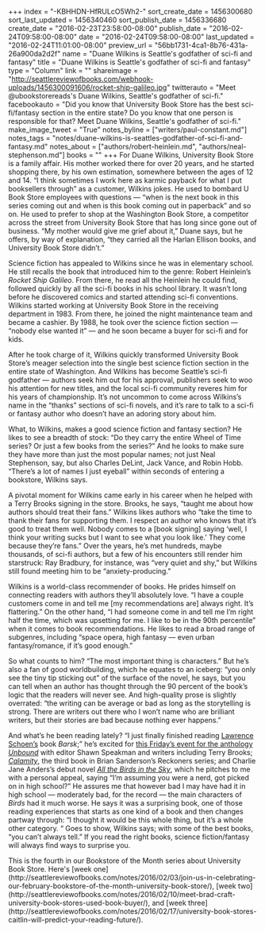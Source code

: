 +++
index = "-KBHHDN-HfRULcO5Wh2-"
sort_create_date = 1456300680
sort_last_updated = 1456340460
sort_publish_date = 1456336680
create_date = "2016-02-23T23:58:00-08:00"
publish_date = "2016-02-24T09:58:00-08:00"
date = "2016-02-24T09:58:00-08:00"
last_updated = "2016-02-24T11:01:00-08:00"
preview_url = "56bb1731-4ca1-8b76-431a-26a900da2d2f"
name = "Duane Wilkins is Seattle's godfather of sci-fi and fantasy"
title = "Duane Wilkins is Seattle's godfather of sci-fi and fantasy"
type = "Column"
link = ""
shareimage = "http://seattlereviewofbooks.com/webhook-uploads/1456300091606/rocket-ship-galileo.jpg"
twitterauto = "Meet @ubookstorereads's Duane Wilkins, Seattle's godfather of sci-fi."
facebookauto = "Did you know that University Book Store has the best sci-fi/fantasy section in the entire state? Do you know that one person is responsible for that? Meet Duane Wilkins, Seattle's godfather of sci-fi."
make_image_tweet = "True"
notes_byline = ["writers/paul-constant.md"]
notes_tags = "notes/duane-wilkins-is-seattles-godfather-of-sci-fi-and-fantasy.md"
notes_about = ["authors/robert-heinlein.md", "authors/neal-stephenson.md"]
books = ""
+++
For Duane Wilkins, University Book Store is a family affair. His mother worked there for over 20 years, and he started shopping there, by his own estimation, somewhere between the ages of 12 and 14. “I think sometimes I work here as karmic payback for what I put booksellers through” as a customer, Wilkins jokes. He used to bombard U Book Store employees with questions — “when is the next book in this series coming out and when is this book coming out in paperback” and so on. He used to prefer to shop at the Washington Book Store, a competitor across the street from University Book Store that has long since gone out of business. “My mother would give me grief about it,” Duane says, but he offers, by way of explanation, “they carried all the Harlan Ellison books, and University Book Store didn’t.”

Science fiction has appealed to Wilkins since he was in elementary school. He still recalls the book that introduced him to the genre: Robert Heinlein’s *Rocket Ship Galileo*. From there, he read all the Heinlein he could find, followed quickly by all the sci-fi books in his school library. It wasn’t long before he discovered comics and started attending sci-fi conventions. Wilkins started working at University Book Store in the receiving department in 1983. From there, he joined the night maintenance team and became a cashier. By 1988, he took over the science fiction section — “nobody else wanted it” — and he soon became a buyer for sci-fi and for kids.

After he took charge of it, Wilkins quickly transformed University Book Store’s meager selection into the single best science fiction section in the entire state of Washington. And Wilkins has become Seattle’s sci-fi godfather — authors seek him out for his approval, publishers seek to woo his attention for new titles, and the local sci-fi community reveres him for his years of championship. It’s not uncommon to come across Wilkins’s name in the “thanks” sections of sci-fi novels, and it’s rare to talk to a sci-fi or fantasy author who doesn’t have an adoring story about him.

What, to Wilkins, makes a good science fiction and fantasy section? He likes to see a breadth of stock: “Do they carry the entire Wheel of Time series? Or just a few books from the series?” And he looks to make sure they have more than just the most popular names; not just Neal Stephenson, say, but also Charles DeLint, Jack Vance, and Robin Hobb. “There’s a lot of names I just eyeball” within seconds of entering a bookstore, Wilkins says.

A pivotal moment for Wilkins came early in his career when he helped with a Terry Brooks signing in the store. Brooks, he says, “taught me about how authors should treat their fans.” Wilkins likes authors who “take the time to thank their fans for supporting them. I respect an author who knows that it’s good to treat them well. Nobody comes to a [book signing] saying ‘well, I think your writing sucks but I want to see what you look like.’ They come because they’re fans.” Over the years, he’s met hundreds, maybe thousands, of sci-fi authors, but a few of his encounters still render him starstruck: Ray Bradbury, for instance, was “very quiet and shy,” but Wilkins still found meeting him to be “anxiety-producing.”

Wilkins is a world-class recommender of books. He prides himself on connecting readers with authors they’ll absolutely love. “I have a couple customers come in and tell me [my recommendations are] always right. It’s flattering.” On the other hand, “I had someone come in and tell me I’m right half the time, which was upsetting for me. I like to be in the 90th percentile” when it comes to book recommendations. He likes to read a broad range of subgenres, including “space opera, high fantasy — even urban fantasy/romance, if it’s good enough.” 

So what counts to him? “The most important thing is characters.” But he’s also a fan of good worldbuilding, which he equates to an iceberg: “you only see the tiny tip sticking out” of the surface of the novel, he says, but you can tell when an author has thought through the 90 percent of the book’s logic that the readers will never see. And high-quality prose is slightly overrated: “the writing can be average or bad as long as the storytelling is strong. There are writers out there who I won’t name who are brilliant writers, but their stories are bad because nothing ever happens.”

And what’s he been reading lately? “I just finally finished reading [Lawrence Schoen’s](http://www4.bookstore.washington.edu/_trade/ShowTitleUBS2.taf?ActionArg=Title&ISBN=9780765377029&SKU=2870117&sdb=ALL) book *Barsk*;” he’s excited for [this Friday’s event for the anthology *Unbound*](http://www2.bookstore.washington.edu/_events/events_cal.taf?evmonth=02&evyear=2016&eventid=2016010815273200) with editor Shawn Speakman and writers including Terry Brooks; [*Calamity*](http://www4.bookstore.washington.edu/_trade/ShowTitleUBS2.taf?ActionArg=Title&ISBN=9780385743600&SKU=5359311&sdb=ALL), the third book in Brian Sanderson’s Reckoners series; and Charlie Jane Anders’s debut novel [*All the Birds in the Sky*](http://www4.bookstore.washington.edu/_trade/ShowTitleUBS2.taf?ActionArg=Title&ISBN=9780765379948&SKU=5074135&sdb=ALL), which he pitches to me with a personal appeal, saying “I’m assuming you were a nerd, got picked on in high school?” He assures me that however bad I may have had it in high school — moderately bad, for the record — the main characters of *Birds* had it much worse. He says it was a surprising book, one of those reading experiences that starts as one kind of a book and then changes partway through:  “I thought it would be this whole thing, but it’s a whole other category. “ Goes to show, Wilkins says; with some of the best books, “you can’t always tell.” If you read the right books, science fiction/fantasy will always find ways to surprise you.

<p class="footer">This is the fourth in our Bookstore of the Month series about University Book Store. Here's [week one](http://seattlereviewofbooks.com/notes/2016/02/03/join-us-in-celebrating-our-february-bookstore-of-the-month-university-book-store/), [week two](http://seattlereviewofbooks.com/notes/2016/02/10/meet-brad-craft-university-book-stores-used-book-buyer/), and [week three](http://seattlereviewofbooks.com/notes/2016/02/17/university-book-stores-caitlin-will-predict-your-reading-future/).</p>